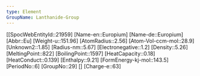 ```yaml
---
type: Element
GroupName: Lanthanide-Group
---
```

[[SpocWebEntityId::21959]
[Name-en::Europium]
[Name-de::Europium]
[Abbr::Eu]
[Weight-u::151.96]
[AtomRadius::2.56]
[Atom-Vol-ccm-mol::28.9]
[Unknown2::1.85]
[Radius-nm::5.67]
[Electronegative::1.2]
[Density::5.26]
[MeltingPoint::822]
[BoilingPoint::1597]
[HeatCapacity::0.18]
[HeatConduct::0.139]
[Enthalpy::9.21]
[FormEnergy-kj-mol::143.5]
[PeriodNo::6]
[GroupNo::29]
[]
[Charge-e::63]

